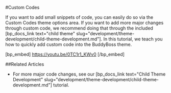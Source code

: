 #Custom Codes

If you want to add small snippets of code, you can easily do so via the Custom Codes theme options area. If you want to add more major changes through custom code, we recommend doing that through the included [bp_docs_link text="child theme" slug="development/theme-development/child-theme-development.md"]. In this tutorial, we teach you how to quickly add custom code into the BuddyBoss theme.

[bp_embed] https://youtu.be/0TC1r1_KWv0 [/bp_embed]

##Related Articles

- For more major code changes, see our [bp_docs_link text="Child Theme Development" slug="development/theme-development/child-theme-development.md"] tutorial.